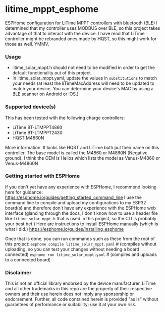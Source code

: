 # litime_mppt_esphome
ESPHome configuration for LiTime MPPT controllers with bluetooth (BLE)
I determined that my controller uses MODBUS over BLE, so this project takes advantage of that to interact with the device.
I have read that LiTime controller might be rebranded ones made by HQST, so this might work for those as well. YMMV.

### Usage
 - litime_solar_mppt.h should not need to be modified in order to get the default functionality out of this project.
 - In litime_solar_mppt.yaml, update the values in `substitutions` to match your needs (at least the liTimeMacAddress will need to be updated to match your device. You can determine your device's MAC by using a BLE scanner on Android or iOS.)

### Supported device(s)
This has been tested with the following charge controllers:

 - LiTime BT-LTMPPT4860
 - LiTime BT-LTMPPT2430
 - HQST M4860N

More information: It looks like HQST and LiTime both put their name on this controller. The base model is called the M4860 or M4860N (Negative ground). I think the OEM is Helios which lists the model as Venus-M4860 or Venus-M4860N

### Getting started with ESPHome
If you don't yet have any experience with ESPHome, I recommend looking here for guidance: https://esphome.io/guides/getting_started_command_line
I use the command line to compile and upload my configurations to my ESP32 board(s) and therefore don't have any experience with the ESPHome web interface (glancing through the docs, I don't know how to use a header file like `litime_solar_mppt.h` that is used in this project, so the CLI is probably your best bet.)
Here are instructions to install ESPHome manually (which is what I did.) https://esphome.io/guides/installing_esphome

Once that is done, you can run commands such as these from the root of this project:
`esphome compile litime_solar_mppt.yaml` # (compiles without uploading, so you can test your changes without needing a board connected)
`esphome run litime_solar_mppt.yaml` # (compiles and uploads to a connected board)

### Disclaimer

This is not an official library endorsed by the device manufacturer. LiTime and all other trademarks in this repo are the property of their respective owners and their use herein does not imply any sponsorship or endorsement. Further, all code contained herein is provided "as is" without guarantees of performance or suitability; use it at your own risk.
